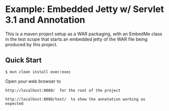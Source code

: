 Example: Embedded Jetty w/ Servlet 3.1 and Annotation
=====================================================

This is a maven project setup as a WAR packaging, with an EmbedMe class in
the test scope that starts an embedded jetty of the WAR file being
produced by this project.

Quick Start
-----------

    $ mvn clean install exec:exec

Open your web browser to

    http://localhost:8080/  for the root of the project

    http://localhost:8080/test/  to show the annotation working as expected


